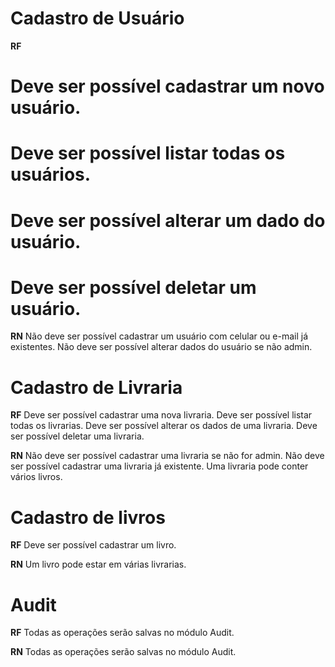 # Cadastro de Usuário

**RF**

# Deve ser possível cadastrar um novo usuário.
# Deve ser possível listar todas os usuários.
# Deve ser possível alterar um dado do usuário.
# Deve ser possível deletar um usuário.

**RN**
Não deve ser possível cadastrar um usuário com celular ou e-mail já existentes.
Não deve ser possível alterar dados do usuário se não admin.

# Cadastro de Livraria

**RF**
Deve ser possível cadastrar uma nova livraria.
Deve ser possível listar todas os livrarias.
Deve ser possível alterar os dados de uma livraria.
Deve ser possível deletar uma livraria.

**RN**
Não deve ser possível cadastrar uma livraria se não for admin.
Não deve ser possível cadastrar uma livraria já existente.
Uma livraria pode conter vários livros.

# Cadastro de livros

**RF**
Deve ser possível cadastrar um livro.

**RN**
Um livro pode estar em várias livrarias.

# Audit

**RF**
Todas as operações serão salvas no módulo Audit.

**RN**
Todas as operações serão salvas no módulo Audit.

